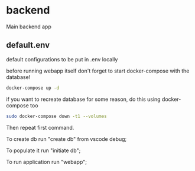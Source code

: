 # backend

Main backend app

## default.env

default configurations to be put in .env locally

before running webapp itself don't forget to start docker-compose with the database!

```bash
docker-compose up -d
```

if you want to recreate database for some reason, do this using docker-compose too

```bash
sudo docker-compose down -t1 --volumes
```

Then repeat first command.

To create db run "create db" from vscode debug;

To populate it run "initiate db";

To run application run "webapp";
